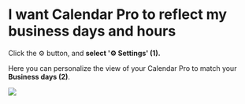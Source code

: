 # I want Calendar Pro to reflect my business days and hours

<p class="no-margin">Click the ⚙️ button, and <b>select '⚙️ Settings' (1).</b></p>
<p class="no-margin"></p>
<p class="no-margin">Here you can personalize the view of your Calendar Pro to match your <b>Business days (2)</b>.</p>
<p class="no-margin"></p>
<div class="intercom-container"><img src="/assets/img/teams-pro/image_0.png"></div><p class="no-margin"></p>

<Hubspot />
<Clarity />
<GoogleAnalytics />

